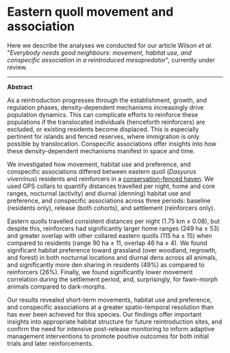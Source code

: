# **Eastern quoll movement and association**

Here we describe the analyses we conducted for our article Wilson *et al.* "*Everybody needs good neighbours: movement, habitat use, and conspecific association in a reintroduced mesopredator*", currently under review.

---

**Abstract**

As a reintroduction progresses through the establishment, growth, and regulation phases, density-dependent mechanisms increasingly drive population dynamics. This can complicate efforts to reinforce these populations if the translocated individuals (henceforth reinforcers) are excluded, or existing residents become displaced. This is especially pertinent for islands and fenced reserves, where immigration is only possible by translocation. Conspecific associations offer insights into how these density-dependent mechanisms manifest in space and time.

We investigated how movement, habitat use and preference, and conspecific associations differed between eastern quoll (*Dasyurus viverrinus*) residents and reinforcers in a [conservation-fenced haven](https://www.mulligansflat.org.au/). We used GPS collars to quantify distances travelled per night, home and core ranges, nocturnal (activity) and diurnal (denning) habitat use and preference, and conspecific associations across three periods: baseline (residents only), release (both cohorts), and settlement (reinforcers only).

Eastern quolls travelled consistent distances per night (1.75 km ± 0.08), but despite this, reinforcers had significantly larger home ranges (249 ha ± 53) and greater overlap with other collared eastern quolls (115 ha ± 15) when compared to residents (range 90 ha ± 11, overlap 46 ha ± 4). We found significant habitat preference toward grassland (over woodland, regrowth, and forest) in both nocturnal locations and diurnal dens across all animals, and significantly more den sharing in residents (49%) as compared to reinforcers (26%). Finally, we found significantly lower movement correlation during the settlement period, and, surprisingly, for fawn-morph animals compared to dark-morphs.

Our results revealed short-term movements, habitat use and preference, and conspecific associations at a greater spatio-temporal resolution than has ever been achieved for this species. Our findings offer important insights into appropriate habitat structure for future reintroduction sites, and confirm the need for intensive post-release monitoring to inform adaptive management interventions to promote positive outcomes for both initial trials and later reinforcements.
